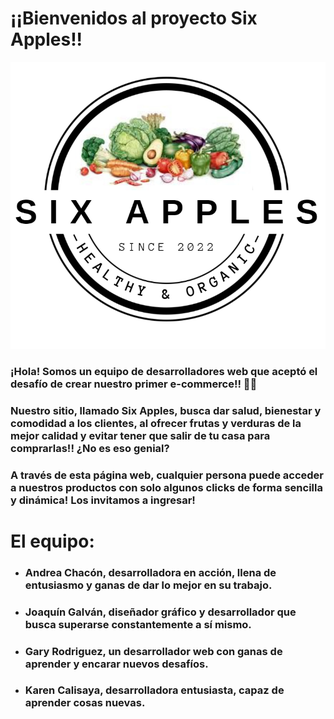 # **¡¡Bienvenidos al proyecto Six Apples!!**
![logo](./images/logo.png)
### ¡Hola! Somos un equipo de desarrolladores web que aceptó el desafío de crear nuestro primer e-commerce!! 🥳🤓
### Nuestro sitio, llamado Six Apples, busca dar salud, bienestar y comodidad a los clientes, al ofrecer frutas y verduras de la mejor calidad y evitar tener que salir de tu casa para comprarlas!! ¿No es eso genial? 
### A través de esta página web, cualquier persona puede acceder a nuestros productos con solo algunos clicks de forma sencilla y dinámica! Los invitamos a ingresar!
# El equipo:
- ### Andrea Chacón, desarrolladora en acción, llena de entusiasmo y ganas de dar lo mejor en su trabajo.
- ### Joaquín Galván, diseñador gráfico y desarrollador que busca superarse constantemente a sí mismo.
- ### Gary Rodriguez, un desarrollador web con ganas de aprender y encarar nuevos desafíos.
- ### Karen Calisaya, desarrolladora entusiasta, capaz de aprender cosas nuevas.